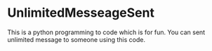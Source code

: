 # UnlimitedMesseageSent
This is a python programming to code which is for fun. You can sent unlimited message to someone using this code.
